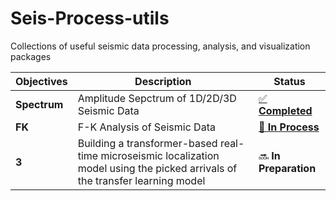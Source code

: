 # Seis-Process-utils
Collections of useful seismic data processing, analysis, and visualization packages

| Objectives          | Description       | Status       |
|-----------------|-------------------|-------------------|
| **Spectrum** | Amplitude Sepctrum of 1D/2D/3D Seismic Data | [✅ **Completed** ](https://github.com/AB-Blue/Interactive-Plotting-of-Seismic-Data-Amplitude-Spectrum/blob/main/amplitude_spectrum_visualization.ipynb)   |
| **FK** | F-K Analysis of Seismic Data | [🚧 **In Process**](https://github.com/DIG-Kaust/PyPOCS/blob/main/notebooks/Overthrust/POCS_Overthrust-Irregular3D.ipynb)    |
| **3** | Building a transformer-based real-time microseismic localization model using the picked arrivals of the transfer learning model | 🔜 **In Preparation**    |
